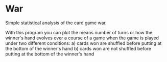 # War
Simple statistical analysis of the card game war.

With this program you can plot the means number of turns or how the winner's hand evolves over a course of a game when the game is played under two different conditions:
  a) cards won are shuffled before putting at the bottom of the winner's hand
  b) cards won are not shuffled before putting at the bottom of the winner's hand
